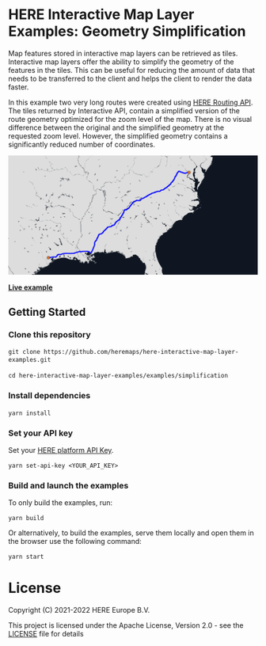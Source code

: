 # HERE Interactive Map Layer Examples: Geometry Simplification

Map features stored in interactive map layers can be retrieved as tiles. Interactive map layers offer the ability to simplify the geometry of the features in the tiles. This can be useful for reducing the amount of data that needs to be transferred to the client and helps the client to render the data faster.

In this example two very long routes were created using [HERE Routing API](https://developer.here.com/documentation/routing-api/dev_guide/index.html). The tiles returned by Interactive API, contain a simplified version of the route geometry optimized for the zoom level of the map. There is no visual difference between the original and the simplified geometry at the requested zoom level. However, the simplified geometry contains a significantly reduced number of coordinates.

![Interactive Map Layer: Geometry Simplification](./opengraph.png)

__[Live example](https://heremaps.github.io/here-interactive-map-layer-examples/examples/simplification/index.html)__

## Getting Started

### Clone this repository

    git clone https://github.com/heremaps/here-interactive-map-layer-examples.git

    cd here-interactive-map-layer-examples/examples/simplification

### Install dependencies

    yarn install

### Set your API key

Set your [HERE platform API Key](https://developer.here.com/documentation/identity-access-management/dev_guide/topics/plat-using-apikeys.html).

    yarn set-api-key <YOUR_API_KEY>

### Build and launch the examples

To only build the examples, run:

    yarn build

Or alternatively, to build the examples, serve them locally and open them in the browser use the following command:

    yarn start

# License

Copyright (C) 2021-2022 HERE Europe B.V.

This project is licensed under the Apache License, Version 2.0 - see the [LICENSE](LICENSE) file for details